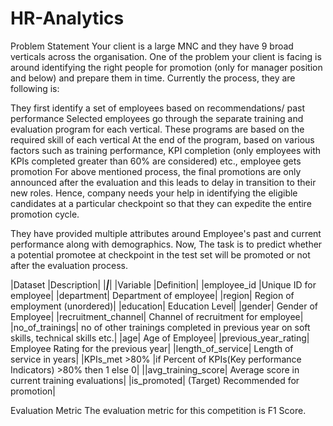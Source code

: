 # HR-Analytics
Problem Statement
Your client is a large MNC and they have 9 broad verticals across the organisation. One of the problem your client is facing is around identifying the right people for promotion (only for manager position and below) and prepare them in time. Currently the process, they are following is:

They first identify a set of employees based on recommendations/ past performance
Selected employees go through the separate training and evaluation program for each vertical. These programs are based on the required skill of each vertical
At the end of the program, based on various factors such as training performance, KPI completion (only employees with KPIs completed greater than 60% are considered) etc., employee gets promotion
For above mentioned process, the final promotions are only announced after the evaluation and this leads to delay in transition to their new roles. Hence, company needs your help in identifying the eligible candidates at a particular checkpoint so that they can expedite the entire promotion cycle. 

They have provided multiple attributes around Employee's past and current performance along with demographics. Now, The task is to predict whether a potential promotee at checkpoint in the test set will be promoted or not after the evaluation process.

 

|Dataset |Description|
|___|___|
|Variable	|Definition|
|employee_id	|Unique ID for employee|
|department|	Department of employee|
|region|	Region of employment (unordered)|
|education|	Education Level|
|gender|	Gender of Employee|
|recruitment_channel|	Channel of recruitment for employee|
|no_of_trainings|	no of other trainings completed in previous year on soft skills, technical skills etc.|
|age|	Age of Employee|
|previous_year_rating|	Employee Rating for the previous year|
|length_of_service|	Length of service in years|
|KPIs_met >80%	|if Percent of KPIs(Key performance Indicators) >80% then 1 else 0|
||avg_training_score|	Average score in current training evaluations|
|is_promoted|	(Target) Recommended for promotion|
 
Evaluation Metric
The evaluation metric for this competition is F1 Score.
